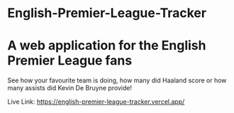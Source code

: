 # English-Premier-League-Tracker

<h1>A web application for the English Premier League fans</h1>
<p>See how your favourite team is doing, how many did Haaland score or how many assists did Kevin De Bruyne provide! </p>

Live Link: https://english-premier-league-tracker.vercel.app/
